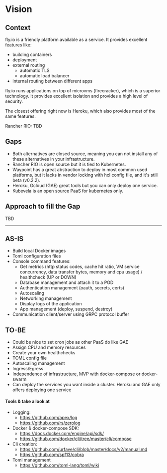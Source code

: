 # Vision

## Context

fly.io is a friendly platform available as a service. It provides excellent features like:

- building containers
- deployment
- external routing
  - automatic TLS
  - automatic load balancer
- internal routing between different apps

fly.io runs applications on top of microvms (firecracker), which is a superior technology. 
It provides excellent isolation and provides a high level of security.

The closest offering right now is Heroku, which also provides most of the same features.

Rancher RIO: TBD

## Gaps

- Both alternatives are closed source, meaning you can not install any of these alternatives in your infrastructure.
- Rancher RIO is open source but it is tied to Kubernetes.
- Waypoint has a great abstraction to deploy in most common used platforms, but it lacks in vendor locking with hcl config file, and it's still beta (v0.2.2).
- Heroku, Gcloud (GAE) great tools but you can only deploy one service.
- Kubevela is an open source PaaS for kubernetes only.


## Approach to fill the Gap

TBD

----

## AS-IS

- Build local Docker images
- Toml configuration files
- Console command features:
  - Get metrics (http status codes, cache hit ratio, VM service concurrency, data transfer bytes, memory and cpu usage) / healthcheck (UP or DOWN)
  - Database management and attach it to a POD
  - Authentication management (oauth, secrets, certs)
  - Autoscaling
  - Networking management
  - Display logs of the application
  - App management (deploy, suspend, destroy)
- Communication client/server using GRPC protocol buffer

## TO-BE

- Could be nice to set cron jobs as other PaaS do like GAE
- Assign CPU and memory resources
- Create your own healthchecks
- TOML config file
- Autoscaling management
- Ingress/Egress
- Independence of infrastructure, MVP with docker-compose or docker-swarm
- Can deploy the services you want inside a cluster. Heroku and GAE only offers deploying one service

#### Tools & take a look at

- Logging:
  - https://github.com/apex/log
  - https://github.com/rs/zerolog
- Docker & docker-compose SDK: 
  - https://docs.docker.com/engine/api/sdk/
  - https://github.com/docker/cli/tree/master/cli/compose
- Cli creation:
  - https://github.com/urfave/cli/blob/master/docs/v2/manual.md
  - https://github.com/spf13/cobra
- Toml management
  - https://github.com/toml-lang/toml/wiki
